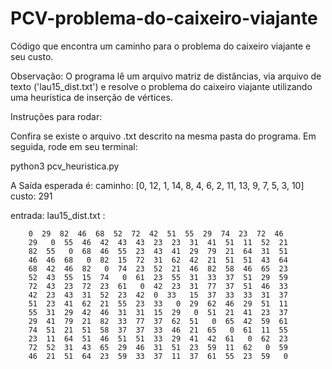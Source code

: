 # PCV-problema-do-caixeiro-viajante
Código que encontra um caminho para o problema do caixeiro viajante e seu custo.

Observação:
  O programa lê um arquivo matriz de distâncias, via arquivo de texto ('lau15_dist.txt')
  e resolve o problema do caixeiro viajante utilizando uma heurística de inserção de vértices.

Instruções para rodar:

Confira se existe o arquivo .txt descrito na mesma pasta do programa.
Em seguida, rode em seu terminal:

python3 pcv_heuristica.py

A Saída esperada é:
caminho:  [0, 12, 1, 14, 8, 4, 6, 2, 11, 13, 9, 7, 5, 3, 10]
custo:  291

entrada:
    lau15_dist.txt :
    
        0  29  82  46  68  52  72  42  51  55  29  74  23  72  46  
        29   0  55  46  42  43  43  23  23  31  41  51  11  52  21  
        82  55   0  68  46  55  23  43  41  29  79  21  64  31  51  
        46  46  68   0  82  15  72  31  62  42  21  51  51  43  64  
        68  42  46  82   0  74  23  52  21  46  82  58  46  65  23  
        52  43  55  15  74   0  61  23  55  31  33  37  51  29  59  
        72  43  23  72  23  61   0  42  23  31  77  37  51  46  33  
        42  23  43  31  52  23  42  0  33   15  37  33  33  31  37  
        51  23  41  62  21  55  23  33   0  29  62  46  29  51  11  
        55  31  29  42  46  31  31  15  29   0  51  21  41  23  37  
        29  41  79  21  82  33  77  37  62  51   0  65  42  59  61  
        74  51  21  51  58  37  37  33  46  21  65   0  61  11  55  
        23  11  64  51  46  51  51  33  29  41  42  61   0  62  23  
        72  52  31  43  65  29  46  31  51  23  59  11  62   0  59  
        46  21  51  64  23  59  33  37  11  37  61  55  23  59   0
